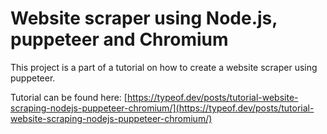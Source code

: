 # Website scraper using Node.js, puppeteer and Chromium

This project is a part of a tutorial on how to create a website scraper using puppeteer.

Tutorial can be found here: [https://typeof.dev/posts/tutorial-website-scraping-nodejs-puppeteer-chromium/](https://typeof.dev/posts/tutorial-website-scraping-nodejs-puppeteer-chromium/)
